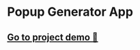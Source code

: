 # Popup Generator App

## <a href="https://popup-generator.vercel.app/" target="_blank"> Go to project demo 🚀 </a>